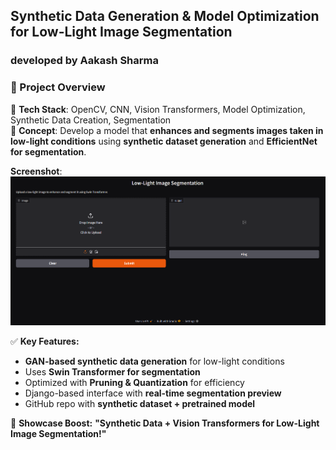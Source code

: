 ## **Synthetic Data Generation & Model Optimization for Low-Light Image Segmentation**  

### developed by Aakash Sharma
### **📌 Project Overview**
🔹 **Tech Stack**: OpenCV, CNN, Vision Transformers, Model Optimization, Synthetic Data Creation, Segmentation  
🔹 **Concept**: Develop a model that **enhances and segments images taken in low-light conditions** using **synthetic dataset generation** and **EfficientNet for segmentation**.  

**Screenshot**: ![alt text](image.png)

✅ **Key Features:**  
- **GAN-based synthetic data generation** for low-light conditions  
- Uses **Swin Transformer for segmentation**  
- Optimized with **Pruning & Quantization** for efficiency  
- Django-based interface with **real-time segmentation preview**  
- GitHub repo with **synthetic dataset + pretrained model**  

🚀 **Showcase Boost:** **"Synthetic Data + Vision Transformers for Low-Light Image Segmentation!"**  